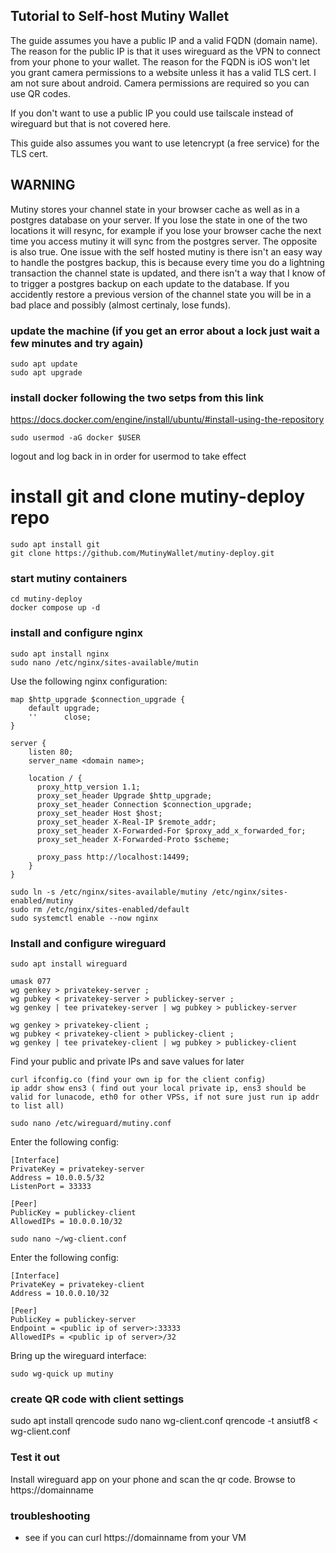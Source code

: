 ## Tutorial to Self-host Mutiny Wallet

The guide assumes you have a public IP and a valid FQDN (domain name). The reason for the public IP is that it uses wireguard as the VPN to connect from your phone to your wallet.  The reason for the FQDN is iOS won't let you grant camera permissions to a website unless it has a valid TLS cert.  I am not sure about android.  Camera permissions are required so you can use QR codes.

If you don't want to use a public IP you could use tailscale instead of wireguard but that is not covered here.

This guide also assumes you want to use letencrypt (a free service) for the TLS cert.

## WARNING 
Mutiny stores your channel state in your browser cache as well as in a postgres database on your server.  If you lose the state in one of the two locations it will resync, for example if you lose your browser
cache the next time you access mutiny it will sync from the postgres server.  The opposite is also true.  One issue with the self hosted mutiny is there isn't an easy way to handle the postgres backup, this is because
every time you do a lightning transaction the channel state is updated, and there isn't a way that I know of to trigger a postgres backup on each update to the database.  If you accidently restore a previous version
of the channel state you will be in a bad place and possibly (almost certinaly, lose funds).

### update the machine (if you get an error about a lock just wait a few minutes and try again)
```
sudo apt update
sudo apt upgrade
```

### install docker following the two setps from this link
https://docs.docker.com/engine/install/ubuntu/#install-using-the-repository

```
sudo usermod -aG docker $USER
```

logout and log back in in order for usermod to take effect

# install git and clone mutiny-deploy repo  
```
sudo apt install git
git clone https://github.com/MutinyWallet/mutiny-deploy.git
```

### start mutiny containers
```
cd mutiny-deploy
docker compose up -d
```

### install and configure nginx
```
sudo apt install nginx
sudo nano /etc/nginx/sites-available/mutin
```

Use the following nginx configuration:

```
map $http_upgrade $connection_upgrade {
    default upgrade;
    ''      close;
}   

server {
    listen 80;
    server_name <domain name>;

    location / {
      proxy_http_version 1.1;
      proxy_set_header Upgrade $http_upgrade;
      proxy_set_header Connection $connection_upgrade;
      proxy_set_header Host $host;
      proxy_set_header X-Real-IP $remote_addr;
      proxy_set_header X-Forwarded-For $proxy_add_x_forwarded_for;
      proxy_set_header X-Forwarded-Proto $scheme;

      proxy_pass http://localhost:14499;
    }
}
```

```
sudo ln -s /etc/nginx/sites-available/mutiny /etc/nginx/sites-enabled/mutiny
sudo rm /etc/nginx/sites-enabled/default
sudo systemctl enable --now nginx
```

### Install and configure wireguard

```
sudo apt install wireguard

umask 077
wg genkey > privatekey-server ;
wg pubkey < privatekey-server > publickey-server ; 
wg genkey | tee privatekey-server | wg pubkey > publickey-server

wg genkey > privatekey-client ;
wg pubkey < privatekey-client > publickey-client ; 
wg genkey | tee privatekey-client | wg pubkey > publickey-client
```

Find your public and private IPs and save values for later

```
curl ifconfig.co (find your own ip for the client config)
ip addr show ens3 ( find out your local private ip, ens3 should be valid for lunacode, eth0 for other VPSs, if not sure just run ip addr to list all)
```

```
sudo nano /etc/wireguard/mutiny.conf
```

Enter the following config:

```
[Interface]
PrivateKey = privatekey-server
Address = 10.0.0.5/32
ListenPort = 33333

[Peer]
PublicKey = publickey-client
AllowedIPs = 10.0.0.10/32
```

```
sudo nano ~/wg-client.conf
```

Enter the following config:

```
[Interface]
PrivateKey = privatekey-client
Address = 10.0.0.10/32

[Peer]
PublicKey = publickey-server
Endpoint = <public ip of server>:33333
AllowedIPs = <public ip of server>/32
```

Bring up the wireguard interface:

```
sudo wg-quick up mutiny
```

### create QR code with client settings
sudo apt install qrencode
sudo nano wg-client.conf
qrencode -t ansiutf8 < wg-client.conf



### Test it out

Install wireguard app on your phone and scan the qr code.
Browse to https://domainname


### troubleshooting
- see if you can curl https://domainname from your VM


